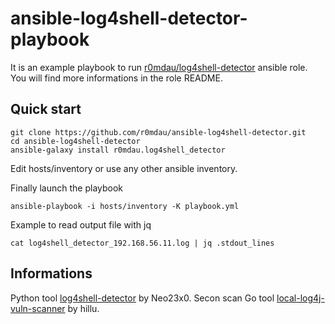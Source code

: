 ansible-log4shell-detector-playbook
===================================

It is an example playbook to run [r0mdau/log4shell-detector](https://github.com/r0mdau/ansible-role-log4shell-detector) ansible role.
You will find more informations in the role README.

## Quick start

    git clone https://github.com/r0mdau/ansible-log4shell-detector.git
    cd ansible-log4shell-detector
    ansible-galaxy install r0mdau.log4shell_detector

Edit hosts/inventory or use any other ansible inventory.

Finally launch the playbook

    ansible-playbook -i hosts/inventory -K playbook.yml

Example to read output file with jq

    cat log4shell_detector_192.168.56.11.log | jq .stdout_lines


## Informations

Python tool [log4shell-detector](https://github.com/Neo23x0/log4shell-detector) by Neo23x0.
Secon scan Go tool [local-log4j-vuln-scanner](https://github.com/hillu/local-log4j-vuln-scanner) by hillu.

